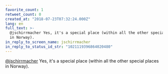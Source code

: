 ```yaml
---
favorite_count: 1
retweet_count: 0
created_at: "2018-07-23T07:32:24.000Z"
lang: en
full_text: >-
  @jschirrmacher Yes, it's a special place (within all the other special places
  in Norway).
in_reply_to_screen_name: jschirrmacher
in_reply_to_status_id_str: "1021119396864020480"
---
```


[@jschirrmacher](https://twitter.com/jschirrmacher) Yes, it's a special place
(within all the other special places in Norway).
